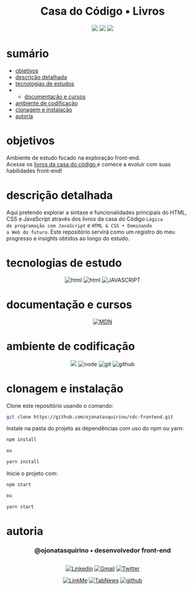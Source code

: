  
<h1 align="center"> Casa do Código • Livros </h1>

[comment]: <> (Adicione o seu usuário  e o nome do repositório)

<p align="center">
  <image
  src="https://img.shields.io/github/languages/count/ojonatasquirino/cdc-frontend"
  />
  <image
  src="https://img.shields.io/github/languages/top/ojonatasquirino/cdc-frontend"
  />
  <image
  src="https://img.shields.io/github/last-commit/ojonatasquirino/cdc-frontend"
  />

</p>

# sumário 

- [objetivos](#id01)
- [descrição detalhada](#id01.01)
- [tecnologias de estudos](#id04)
- - [documentação e cursos](#id04.01)
- [ambiente de codificação](#id05)
- [clonagem e instalação](#id06)
- [autoria](#id07)



# objetivos <a name="id01"></a>

Ambiente de estudo focado na exploração front-end. <br>
Acesse os <a href='https://www.casadocodigo.com.br/collections/front-end-javascript'>livros da casa do código </a> e comece a evoluir com suas habilidades front-end!


# descrição detalhada <a name="id01.01"></a>


Aqui pretendo explorar a sintaxe e funcionalidades principais do HTML, CSS e JavaScript através dos livros da casa do Código <code>Lógica de programação com JavaScript</code> e <code>HTML & CSS • Dominando a Web do futuro</code>. Este repositório servirá como um registro do meu progresso e insights obtidos ao longo do estudo.


# tecnologias de estudo <a name="id04"></a>

<div  align='center'> 
 
![html](https://img.shields.io/badge/html-0D1117?style=for-the-badge&logo=html5&logoColor=red)
![html](https://img.shields.io/badge/css-0D1117?style=for-the-badge&logo=css3&logoColor=blue)
![JAVASCRIPT](https://img.shields.io/badge/JavaScript-0D1117?style=for-the-badge&logo=javascript&logoColor=yellow)
 
[comment]: <> (link para adicionar badges: https://dev.to/envoy_/150-badges-for-github-pnk)

</div>

# documentação e cursos <a name="id04.01"></a>

<div  align='center'> 

 [![MDN](https://img.shields.io/badge/MDN_Web_Docs-0D1117?style=for-the-badge&logo=mdnwebdocs&logoColor=fff)](https://developer.mozilla.org/pt-BR/docs/Web/JavaScript)

</div>

# ambiente de codificação <a name="id05"></a>

<div  align='center'> 

![](https://img.shields.io/badge/VSCode-0D1117?style=for-the-badge&logo=visual%20studio%20code&logoColor=blue)
![node](https://img.shields.io/badge/Nodejs-0D1117?style=for-the-badge&logo=node.js&logoColor=green)
![git](https://img.shields.io/badge/GIT-0D1117?style=for-the-badge&logo=git&logoColor=red)
![github](https://img.shields.io/badge/Github-0D1117?style=for-the-badge&logo=github&logoColor=fff)
</div>


# clonagem e instalação <a name="id06"></a>

Clone este repositório usando o comando:

```bash
git clone https://github.com/ojonatasquirino/cdc-frontend.git
```

Instale na pasta do projeto as dependências com uso do npm ou yarn:

```bash
npm install

ou

yarn install 
```

Inicie o projeto com:

```bash
npm start

ou

yarn start
```
[comment]: <> (Adicione o link da implatação, se houver)

# autoria <a name="id07"></a>

[comment]: <> (Adicione seu nome e função)

<h3 align='center'> @ojonatasquirino • desenvolvedor front-end
 </h3>

##

[comment]: <> (Adicione as suas redes sociais e profissionais)

<div align='center'>

[![Linkedin](https://img.shields.io/badge/LinkedIn-0D1117?style=for-the-badge&logo=linkedin&logoColor=blue)](https://www.linkedin.com/in/jonatasquirino/)
<a href = "mailto:quirinoj02@gmail.com">
![Gmail](https://img.shields.io/badge/Gmail-0D1117?style=for-the-badge&logo=gmail&logoColor=red)</a>
[![Twitter](https://img.shields.io/badge/Twitter-0D1117?style=for-the-badge&logo=twitter&logoColor=054595)](https://twitter.com/ojonatasquirino)

[![LinkMe](https://img.shields.io/badge/linkMe-0D1117?style=for-the-badge&logo=upcloud&logoColor=orange)](https://bit.ly/linkquirino)
[![TabNews](https://img.shields.io/badge/tabnews-0D1117?style=for-the-badge&logo=Databricks&logoColor=fff)](https://www.tabnews.com.br/ojonatasquirino)
[![github](https://img.shields.io/badge/Github-0D1117?style=for-the-badge&logo=github&logoColor=fff)](https://www.github.com/ojonatasquirino)
</div>


